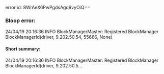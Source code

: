 error id: 8WrAeX6PwPgdsAgq9vyOiQ==
### Bloop error:

24/04/19 20:16:36 INFO BlockManagerMaster: Registered BlockManager BlockManagerId(driver, 9.202.50.54, 55666, None)
#### Short summary: 

24/04/19 20:16:36 INFO BlockManagerMaster: Registered BlockManager BlockManagerId(driver, 9.202.50.5...